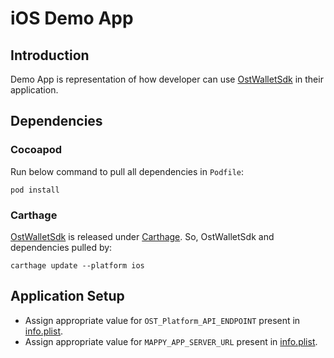 # iOS Demo App

## Introduction

Demo App is representation of how developer can use [OstWalletSdk](https://github.com/ostdotcom/ost-wallet-sdk-ios) in their application.
## Dependencies

### Cocoapod 
Run below command to pull all dependencies in `Podfile`:

```
pod install
```

### Carthage
[OstWalletSdk](https://github.com/ostdotcom/ost-wallet-sdk-ios) is released under [Carthage](https://github.com/Carthage/Carthage). So, OstWalletSdk and dependencies pulled by:
```
carthage update --platform ios
```

## Application Setup

- Assign appropriate value for `OST_Platform_API_ENDPOINT` present in [info.plist](https://github.com/ostdotcom/ios-demo-app/blob/develop/TestDemoApp/Info.plist). 
- Assign appropriate value for `MAPPY_APP_SERVER_URL` present in [info.plist](https://github.com/ostdotcom/ios-demo-app/blob/develop/TestDemoApp/Info.plist). 

